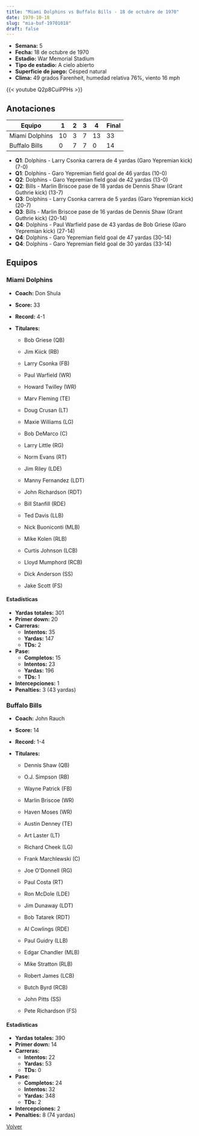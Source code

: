 ```yaml
---
title: "Miami Dolphins vs Buffalo Bills - 18 de octubre de 1970"
date: 1970-10-18
slug: "mia-buf-19701018"
draft: false
---
```


- **Semana:** 5
- **Fecha:** 18 de octubre de 1970
- **Estadio:** War Memorial Stadium
- **Tipo de estadio:** A cielo abierto
- **Superficie de juego:** Césped natural
- **Clima:** 49 grados Farenheit, humedad relativa 76%, viento 16 mph


{{< youtube Q2p8CuiPPHs >}}


## Anotaciones
| Equipo | 1 | 2 | 3 | 4 | Final |
|--------|---|---|---|---|-------|
| Miami Dolphins  | 10 | 3 | 7 | 13  | 33 |
| Buffalo Bills  | 0 | 7 | 7 | 0  | 14 |
- **Q1**: Dolphins - Larry Csonka carrera de 4 yardas (Garo Yepremian kick) (7-0)
- **Q1**: Dolphins - Garo Yepremian field goal de 46 yardas (10-0)
- **Q2**: Dolphins - Garo Yepremian field goal de 42 yardas (13-0)
- **Q2**: Bills - Marlin Briscoe pase de 18 yardas de Dennis Shaw (Grant Guthrie kick) (13-7)
- **Q3**: Dolphins - Larry Csonka carrera de 5 yardas (Garo Yepremian kick) (20-7)
- **Q3**: Bills - Marlin Briscoe pase de 16 yardas de Dennis Shaw (Grant Guthrie kick) (20-14)
- **Q4**: Dolphins - Paul Warfield pase de 43 yardas de Bob Griese (Garo Yepremian kick) (27-14)
- **Q4**: Dolphins - Garo Yepremian field goal de 47 yardas (30-14)
- **Q4**: Dolphins - Garo Yepremian field goal de 30 yardas (33-14)


## Equipos


### Miami Dolphins
* **Coach:** Don Shula
* **Score:** 33
* **Record:** 4-1
* **Titulares:** 

  * Bob Griese (QB) 

  * Jim Kiick (RB) 

  * Larry Csonka (FB) 

  * Paul Warfield (WR) 

  * Howard Twilley (WR) 

  * Marv Fleming (TE) 

  * Doug Crusan (LT) 

  * Maxie Williams (LG) 

  * Bob DeMarco (C) 

  * Larry Little (RG) 

  * Norm Evans (RT) 

  * Jim Riley (LDE) 

  * Manny Fernandez (LDT) 

  * John Richardson (RDT) 

  * Bill Stanfill (RDE) 

  * Ted Davis (LLB) 

  * Nick Buoniconti (MLB) 

  * Mike Kolen (RLB) 

  * Curtis Johnson (LCB) 

  * Lloyd Mumphord (RCB) 

  * Dick Anderson (SS) 

  * Jake Scott (FS) 

#### Estadísticas
* **Yardas totales:** 301
* **Primer down:** 20
* **Carreras:**
  * **Intentos:** 35
  * **Yardas:** 147
  * **TDs:** 2
* **Pase:**
  * **Completos:** 15
  * **Intentos:** 23
  * **Yardas:** 196
  * **TDs:** 1
* **Intercepciones:** 1
* **Penalties:** 3 (43 yardas)

### Buffalo Bills
* **Coach:** John Rauch
* **Score:** 14
* **Record:** 1-4
* **Titulares:** 

  * Dennis Shaw (QB) 

  * O.J. Simpson (RB) 

  * Wayne Patrick (FB) 

  * Marlin Briscoe (WR) 

  * Haven Moses (WR) 

  * Austin Denney (TE) 

  * Art Laster (LT) 

  * Richard Cheek (LG) 

  * Frank Marchlewski (C) 

  * Joe O'Donnell (RG) 

  * Paul Costa (RT) 

  * Ron McDole (LDE) 

  * Jim Dunaway (LDT) 

  * Bob Tatarek (RDT) 

  * Al Cowlings (RDE) 

  * Paul Guidry (LLB) 

  * Edgar Chandler (MLB) 

  * Mike Stratton (RLB) 

  * Robert James (LCB) 

  * Butch Byrd (RCB) 

  * John Pitts (SS) 

  * Pete Richardson (FS) 

#### Estadísticas
* **Yardas totales:** 390
* **Primer down:** 14
* **Carreras:**
  * **Intentos:** 22
  * **Yardas:** 53
  * **TDs:** 0
* **Pase:**
  * **Completos:** 24
  * **Intentos:** 32
  * **Yardas:** 348
  * **TDs:** 2
* **Intercepciones:** 2
* **Penalties:** 8 (74 yardas)


[Volver](/historia/1970)

